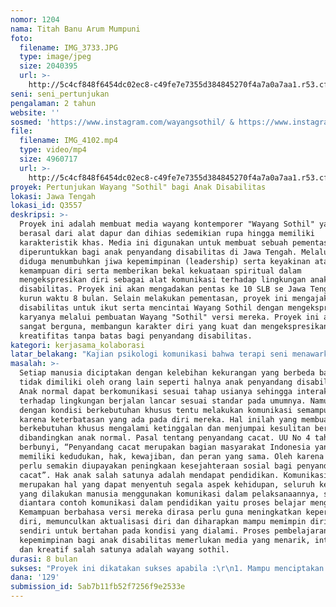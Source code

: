 ```yaml
---
nomor: 1204
nama: Titah Banu Arum Mumpuni
foto:
  filename: IMG_3733.JPG
  type: image/jpeg
  size: 2040395
  url: >-
    http://5c4cf848f6454dc02ec8-c49fe7e7355d384845270f4a7a0a7aa1.r53.cf2.rackcdn.com/1b748942-9c85-489d-b50f-0218e2662532/IMG_3733.JPG
seni: seni_pertunjukan
pengalaman: 2 tahun
website: ''
sosmed: 'https://www.instagram.com/wayangsothil/ & https://www.instagram.com/titahbn/'
file:
  filename: IMG_4102.mp4
  type: video/mp4
  size: 4960717
  url: >-
    http://5c4cf848f6454dc02ec8-c49fe7e7355d384845270f4a7a0a7aa1.r53.cf2.rackcdn.com/23c065e2-db1b-496c-9153-cd569f5d2726/IMG_4102.mp4
proyek: Pertunjukan Wayang "Sothil" bagi Anak Disabilitas
lokasi: Jawa Tengah
lokasi_id: Q3557
deskripsi: >-
  Proyek ini adalah membuat media wayang kontemporer "Wayang Sothil" yang
  berasal dari alat dapur dan dihias sedemikian rupa hingga memiliki
  karakteristik khas. Media ini digunakan untuk membuat sebuah pementasan seni
  diperuntukkan bagi anak penyandang disabilitas di Jawa Tengah. Melalui seni,
  diduga menumbuhkan jiwa kepemimpinan (leadership) serta keyakinan atas
  kemampuan diri serta memberikan bekal kekuataan spiritual dalam
  mengekspresikan diri sebagai alat komunikasi terhadap lingkungan anak
  disabilitas. Proyek ini akan mengadakan pentas ke 10 SLB se Jawa Tengah dengan
  kurun waktu 8 bulan. Selain melakukan pementasan, proyek ini mengajak anak
  disabilitas untuk ikut serta mencintai Wayang Sothil dengan mengekspresikan
  karyanya melalui pembuatan Wayang "Sothil" versi mereka. Proyek ini akan
  sangat berguna, membangun karakter diri yang kuat dan mengekspresikan
  kreatifitas tanpa batas bagi penyandang disabilitas. 
kategori: kerjasama_kolaborasi
latar_belakang: "Kajian psikologi komunikasi bahwa terapi seni menawarkan alternatif psikoterapi dengan memberikan  proses  berkesenian untuk membantu meningkatkan kesadaran diri, bahasa,  emosional, gangguan kepribadian, trauma dan masalah sosial bagi penderita fisik.  Dalam kasus disabilitas tidak jarang individu kurang memiliki kesempatan dalam mengembangkan perasaan diri secara jelas atau mengalami kesulitan untuk menyesuaikan diri dengan lingkungannya. Seperti halnya kelompok anak disabilitas berhubungan dengan psikososial sebagai individu yang berkebutuhan khusus ketika  berkomunikasi dengan orang lain, secara otomatis akan menggunakan indra kepekaan lain sebagai saluran utama penerima informasi.Anak berkebutuhan khusus yang sering dijumpai adalah penyandang disabilitas fisik, disabilitas mental yang mengganggu intelektualitas, disabilitas sensorik yang mengacu pada gangguan pendengaran, penglihatan, berbicara dan sebagainya. Berbagai jenis disabilitas membuat beberapa orang sekitar tidak mampu menerima kondisi tersebut sehingga muncul kesenjangan sosial dan kurangnya perhatian. Oleh sebab itu, anak disabilitas  terkadang sulit untuk menerima perlakuan orang lain, sehingga muncul rasa minder,  tidak percaya diri, mudah tersinggung, bahkan memiliki ketergantungan berlebih. Kemampuan leadership  menjadi hal penting yang harus dimiliki anak disabilitas. Kepemimpinan perlu guna meningkatkan kepercayaan diri, memunculkan aktualisasi diri dan mampu memimpin dirinya sendiri untuk bertahan pada kondisi yang dialami. Proses pembelajaran kepemimpinan bagi anak disabilitas memerlukan media yang kreatif salah satunya adalah Wayang \"Sothil\".\r\n"
masalah: >-
  Setiap manusia diciptakan dengan kelebihan kekurangan yang berbeda bahkan
  tidak dimiliki oleh orang lain seperti halnya anak penyandang disabilitas.
  Anak normal dapat berkomunikasi sesuai tahap usianya sehingga interaksi
  terhadap lingkungan berjalan lancar sesuai standar pada umumnya. Namun anak
  dengan kondisi berkebutuhan khusus tentu melakukan komunikasi semampunya
  karena keterbatasan yang ada pada diri mereka. Hal inilah yang membuat anak
  berkebutuhan khusus mengalami ketinggalan dan menjumpai kesulitan berinteraksi
  dibandingkan anak normal. Pasal tentang penyandang cacat. UU No 4 tahun 1997
  berbunyi, “Penyandang cacat merupakan bagian masyarakat Indonesia yang juga
  memiliki kedudukan, hak, kewajiban, dan peran yang sama. Oleh karena itu,
  perlu semakin diupayakan peningkaan kesejahteraan sosial bagi penyandang
  cacat”. Hak anak salah satunya adalah mendapat pendidikan. Komunikasi
  merupakan hal yang dapat menyentuh segala aspek kehidupan, seluruh kegiatan
  yang dilakukan manusia menggunakan komunikasi dalam pelaksanaannya, satu
  diantara contoh komunikasi dalam pendidikan yaitu proses belajar mengajar.
  Kemampuan berbahasa versi mereka dirasa perlu guna meningkatkan kepercayaan
  diri, memunculkan aktualisasi diri dan diharapkan mampu memimpin dirinya
  sendiri untuk bertahan pada kondisi yang dialami. Proses pembelajaran
  kepemimpinan bagi anak disabilitas memerlukan media yang menarik, interaktif,
  dan kreatif salah satunya adalah wayang sothil. 
durasi: 8 bulan
sukses: "Proyek ini dikatakan sukses apabila :\r\n1. Mampu menciptakan 100 Wayang Sothil dengan berbagai karakter khas.\r\n2. Mampu menggelar pertunjukan Wayang Sothil di 10 SLB Se-Jawa Tengah.\r\n3.  Mampu membuat sebuah pertunjukan wayang sothil lengkap dengan pendukung seperti instrumen, lakon dan tata artistik.\r\n4. Mampu menumbukan jiwa kepeimpinan yang kuat bagi anak disabilitas, dibuktikan dengan kepercayaan diri untuk tampil menirukan dhalang wayang sothil, dan berekspresi membuat wayang sothil versi mereka sendiri.\r\n5. Mampu dikenal menjadi media pembelajaran yang ekspresif dan interaktif bagi semua kalangan dengan melakukan publikasi yang melibatkan media massa."
dana: '129'
submission_id: 5ab7b11fb52f7256f9e2533e
---
```

